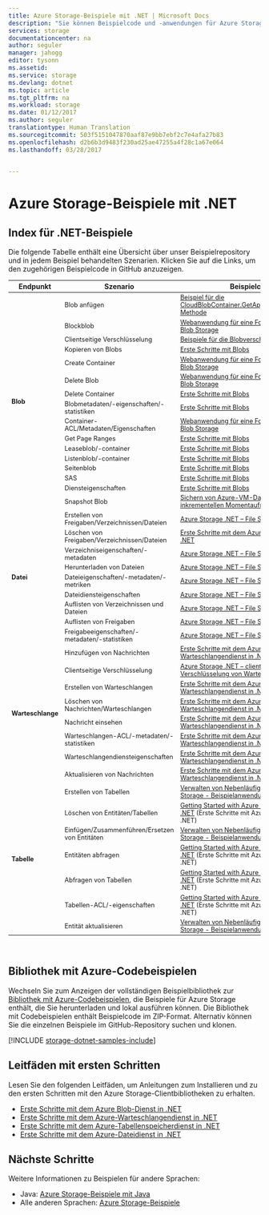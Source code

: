 ```yaml
---
title: Azure Storage-Beispiele mit .NET | Microsoft Docs
description: "Sie können Beispielcode und -anwendungen für Azure Storage anzeigen, herunterladen und ausführen. Entdecken Sie Beispiele für erste Schritte mit Blobs, Warteschlangen, Tabellen und Dateien, indem Sie die Speicherclientbibliotheken für .NET verwenden."
services: storage
documentationcenter: na
author: seguler
manager: jahogg
editor: tysonn
ms.assetid: 
ms.service: storage
ms.devlang: dotnet
ms.topic: article
ms.tgt_pltfrm: na
ms.workload: storage
ms.date: 01/12/2017
ms.author: seguler
translationtype: Human Translation
ms.sourcegitcommit: 503f5151047870aaf87e9bb7ebf2c7e4afa27b83
ms.openlocfilehash: d2b6b3d9483f230ad25ae47255a4f28c1a67e064
ms.lasthandoff: 03/28/2017


---
```

# <a name="azure-storage-samples-using-net"></a>Azure Storage-Beispiele mit .NET

## <a name="net-sample-index"></a>Index für .NET-Beispiele

Die folgende Tabelle enthält eine Übersicht über unser Beispielrepository und in jedem Beispiel behandelten Szenarien. Klicken Sie auf die Links, um den zugehörigen Beispielcode in GitHub anzuzeigen.

<table style="font-size:90%"><thead><tr><th style="font-size:110%">Endpunkt</th><th style="font-size:110%">Szenario</th><th style="font-size:110%">Beispielcode</th></tr></thead><tbody> 
<tr> 
<td rowspan="16"><b>Blob</b></td>
<td>Blob anfügen</td> 
<td><a href="https://msdn.microsoft.com/en-us/library/microsoft.windowsazure.storage.blob.cloudblobcontainer.getappendblobreference.aspx">Beispiel für die CloudBlobContainer.GetAppendBlobReference-Methode</a></td> 
</tr> 
<tr> 
<td>Blockblob</td>
<td><a href="https://github.com/Azure-Samples/storage-blobs-dotnet-webapp/blob/master/WebApp-Storage-DotNet/Controllers/HomeController.cs">Webanwendung für eine Fotogalerie mit Azure Blob Storage</a></td>
</tr> 
<tr> 
<td>Clientseitige Verschlüsselung</td>
<td><a href="https://github.com/Azure/azure-storage-net/blob/master/Samples/GettingStarted/EncryptionSamples/BlobGettingStarted/Program.cs">Beispiele für die Blobverschlüsselung</a></td>
</tr> 
<tr> 
<td>Kopieren von Blobs</td>
<td><a href="https://github.com/Azure-Samples/storage-blob-dotnet-getting-started/blob/master/BlobStorage/Advanced.cs">Erste Schritte mit Blobs</a></td>
</tr> 
<tr> 
<td>Create Container</td>
<td><a href="https://github.com/Azure-Samples/storage-blobs-dotnet-webapp/blob/master/WebApp-Storage-DotNet/Controllers/HomeController.cs">Webanwendung für eine Fotogalerie mit Azure Blob Storage</a></td>
</tr> 
<tr> 
<td>Delete Blob</td>
<td><a href="https://github.com/Azure-Samples/storage-blobs-dotnet-webapp/blob/master/WebApp-Storage-DotNet/Controllers/HomeController.cs">Webanwendung für eine Fotogalerie mit Azure Blob Storage</a></td>
</tr> 
<tr> 
<td>Delete Container</td>
<td><a href="https://github.com/Azure-Samples/storage-blob-dotnet-getting-started/blob/master/BlobStorage/Advanced.cs">Erste Schritte mit Blobs</a></td>
</tr> 
<tr> 
<td>Blobmetadaten/-eigenschaften/-statistiken</td>
<td><a href="https://github.com/Azure-Samples/storage-blob-dotnet-getting-started/blob/master/BlobStorage/Advanced.cs">Erste Schritte mit Blobs</a></td>
</tr> 
<tr> 
<td>Container-ACL/Metadaten/Eigenschaften</td>
<td><a href="https://github.com/Azure-Samples/storage-blobs-dotnet-webapp/blob/master/WebApp-Storage-DotNet/Controllers/HomeController.cs">Webanwendung für eine Fotogalerie mit Azure Blob Storage</a></td>
</tr> 
<tr> 
<td>Get Page Ranges</td>
<td><a href="https://github.com/Azure-Samples/storage-blob-dotnet-getting-started/blob/master/BlobStorage/Advanced.cs">Erste Schritte mit Blobs</a></td>
</tr> 
<tr> 
<td>Leaseblob/-container</td>
<td><a href="https://github.com/Azure-Samples/storage-blob-dotnet-getting-started/blob/master/BlobStorage/Advanced.cs">Erste Schritte mit Blobs</a></td>
</tr> 
<tr> 
<td>Listenblob/-container</td>
<td><a href="https://github.com/Azure-Samples/storage-blob-dotnet-getting-started/blob/master/BlobStorage/GettingStarted.cs">Erste Schritte mit Blobs</a></td>
</tr> 
<tr> 
<td>Seitenblob</td>
<td><a href="https://github.com/Azure-Samples/storage-blob-dotnet-getting-started/blob/master/BlobStorage/GettingStarted.cs">Erste Schritte mit Blobs</a></td>
</tr>
<tr> 
<td>SAS</td>
<td><a href="https://github.com/Azure-Samples/storage-blob-dotnet-getting-started/blob/master/BlobStorage/Advanced.cs">Erste Schritte mit Blobs</a></td>
</tr>     
<tr> 
<td>Diensteigenschaften</td>
<td><a href="https://github.com/Azure-Samples/storage-blob-dotnet-getting-started/blob/master/BlobStorage/Advanced.cs">Erste Schritte mit Blobs</a></td>
</tr>             
<tr> 
<td>Snapshot Blob</td>
<td><a href="https://github.com/Azure-Samples/storage-blob-dotnet-back-up-with-incremental-snapshots/blob/master/Program.cs">Sichern von Azure-VM-Datenträgern mit inkrementellen Momentaufnahmen</a></td>
</tr> 
<tr> 
<td rowspan="9"><b>Datei</b></td>
<td>Erstellen von Freigaben/Verzeichnissen/Dateien</td> 
<td><a href="https://github.com/Azure/azure-storage-net/blob/master/Samples/GettingStarted/VisualStudioQuickStarts/DataFileStorage/Program.cs">Azure Storage .NET – File Storage-Beispiel</a></td> 
</tr>
<tr> 
<td>Löschen von Freigaben/Verzeichnissen/Dateien</td> 
<td><a href="https://github.com/Azure-Samples/storage-file-dotnet-getting-started/blob/master/FileStorage/GettingStarted.cs">Erste Schritte mit dem Azure-Dateidienst in .NET</a></td> 
</tr> 
<tr> 
<td>Verzeichniseigenschaften/-metadaten</td> 
<td><a href="https://github.com/Azure-Samples/storage-file-dotnet-getting-started/blob/9f12304b2f5f5472a1c87c1e21be4af5661ac043/FileStorage/Advanced.cs">Azure Storage .NET – File Storage-Beispiel</a></td> 
</tr> 
<tr> 
<td>Herunterladen von Dateien</td> 
<td><a href="https://github.com/Azure/azure-storage-net/blob/master/Samples/GettingStarted/VisualStudioQuickStarts/DataFileStorage/Program.cs">Azure Storage .NET – File Storage-Beispiel</a></td> 
</tr> 
<tr> 
<td>Dateieigenschaften/-metadaten/-metriken</td> 
<td><a href="https://github.com/Azure-Samples/storage-file-dotnet-getting-started/blob/9f12304b2f5f5472a1c87c1e21be4af5661ac043/FileStorage/Advanced.cs">Azure Storage .NET – File Storage-Beispiel</a></td> 
</tr> 
<tr> 
<td>Dateidiensteigenschaften</td> 
<td><a href="https://github.com/Azure-Samples/storage-file-dotnet-getting-started/blob/9f12304b2f5f5472a1c87c1e21be4af5661ac043/FileStorage/Advanced.cs">Azure Storage .NET – File Storage-Beispiel</a></td> 
</tr> 
<tr> 
<td>Auflisten von Verzeichnissen und Dateien</td> 
<td><a href="https://github.com/Azure/azure-storage-net/blob/master/Samples/GettingStarted/VisualStudioQuickStarts/DataFileStorage/Program.cs">Azure Storage .NET – File Storage-Beispiel</a></td> 
</tr>
<tr> 
<td>Auflisten von Freigaben</td> 
<td><a href="https://github.com/Azure-Samples/storage-file-dotnet-getting-started/blob/9f12304b2f5f5472a1c87c1e21be4af5661ac043/FileStorage/Advanced.cs">Azure Storage .NET – File Storage-Beispiel</a></td> 
</tr>
<tr> 
<td>Freigabeeigenschaften/-metadaten/-statistiken</td> 
<td><a href="https://github.com/Azure-Samples/storage-file-dotnet-getting-started/blob/9f12304b2f5f5472a1c87c1e21be4af5661ac043/FileStorage/Advanced.cs">Azure Storage .NET – File Storage-Beispiel</a></td> 
</tr>
<tr> 
<td rowspan="8"><b>Warteschlange</b></td>
<td>Hinzufügen von Nachrichten</td> 
<td><a href="https://github.com/Azure-Samples/storage-queue-dotnet-getting-started/blob/master/QueueStorage/GettingStarted.cs">Erste Schritte mit dem Azure-Warteschlangendienst in .NET</a></td> 
</tr> 
<tr> 
<td>Clientseitige Verschlüsselung</td> 
<td><a href="https://github.com/Azure/azure-storage-net/blob/master/Samples/GettingStarted/EncryptionSamples/QueueGettingStarted/Program.cs">Azure Storage .NET – clientseitige Verschlüsselung von Warteschlangen</a></td> 
</tr> 
<tr> 
<td>Erstellen von Warteschlangen</td> 
<td><a href="https://github.com/Azure-Samples/storage-queue-dotnet-getting-started/blob/master/QueueStorage/GettingStarted.cs">Erste Schritte mit dem Azure-Warteschlangendienst in .NET</a></td> 
</tr> 
<tr> 
<td>Löschen von Nachrichten/Warteschlangen</td> 
<td><a href="https://github.com/Azure-Samples/storage-queue-dotnet-getting-started/blob/master/QueueStorage/GettingStarted.cs">Erste Schritte mit dem Azure-Warteschlangendienst in .NET</a></td> 
</tr> 
<tr> 
<td>Nachricht einsehen</td> 
<td><a href="https://github.com/Azure-Samples/storage-queue-dotnet-getting-started/blob/master/QueueStorage/GettingStarted.cs">Erste Schritte mit dem Azure-Warteschlangendienst in .NET</a></td> 
</tr> 
<tr> 
<td>Warteschlangen-ACL/-metadaten/-statistiken</td> 
<td><a href="https://github.com/Azure-Samples/storage-queue-dotnet-getting-started/blob/master/QueueStorage/Advanced.cs">Erste Schritte mit dem Azure-Warteschlangendienst in .NET</a></td> 
</tr> 
<tr> 
<td>Warteschlangendiensteigenschaften</td> 
<td><a href="https://github.com/Azure-Samples/storage-queue-dotnet-getting-started/blob/master/QueueStorage/Advanced.cs">Erste Schritte mit dem Azure-Warteschlangendienst in .NET</a></td> 
</tr> 
<tr> 
<td>Aktualisieren von Nachrichten</td> 
<td><a href="https://github.com/Azure-Samples/storage-queue-dotnet-getting-started/blob/master/QueueStorage/GettingStarted.cs">Erste Schritte mit dem Azure-Warteschlangendienst in .NET</a></td> 
</tr> 
<tr> 
<td rowspan="7"><b>Tabelle</b></td>
<td>Erstellen von Tabellen</td> 
<td><a href="https://code.msdn.microsoft.com/Managing-Concurrency-using-56018114/sourcecode?fileId=123913&pathId=50196262">Verwalten von Nebenläufigkeit mit Azure Storage - Beispielanwendung</a></td> 
</tr> 
<tr> 
<td>Löschen von Entitäten/Tabellen</td> 
<td><a href="https://github.com/Azure-Samples/storage-table-dotnet-getting-started/blob/master/TableStorage/BasicSamples.cs">Getting Started with Azure Table Storage in .NET</a> (Erste Schritte mit Azure Table Storage in .NET)</td> 
</tr> 
<tr> 
<td>Einfügen/Zusammenführen/Ersetzen von Entitäten</td> 
<td><a href="https://code.msdn.microsoft.com/Managing-Concurrency-using-56018114/sourcecode?fileId=123913&pathId=50196262">Verwalten von Nebenläufigkeit mit Azure Storage - Beispielanwendung</a></td> 
</tr> 
<tr> 
<td>Entitäten abfragen</td> 
<td><a href="https://github.com/Azure-Samples/storage-table-dotnet-getting-started/blob/master/TableStorage/BasicSamples.cs">Getting Started with Azure Table Storage in .NET</a> (Erste Schritte mit Azure Table Storage in .NET)</td> 
</tr> 
<tr> 
<td>Abfragen von Tabellen</td> 
<td><a href="https://github.com/Azure-Samples/storage-table-dotnet-getting-started/blob/master/TableStorage/BasicSamples.cs">Getting Started with Azure Table Storage in .NET</a> (Erste Schritte mit Azure Table Storage in .NET)</td> 
</tr> 
<tr> 
<td>Tabellen-ACL/-eigenschaften</td> 
<td><a href="https://github.com/Azure-Samples/storage-table-dotnet-getting-started/blob/master/TableStorage/AdvancedSamples.cs">Getting Started with Azure Table Storage in .NET</a> (Erste Schritte mit Azure Table Storage in .NET)</td> 
</tr> 
<tr> 
<td>Entität aktualisieren</td> 
<td><a href="https://code.msdn.microsoft.com/Managing-Concurrency-using-56018114/sourcecode?fileId=123913&pathId=50196262">Verwalten von Nebenläufigkeit mit Azure Storage - Beispielanwendung</a></td> 
</tr> 
</tbody> 
</table>
<br/>

## <a name="azure-code-samples-library"></a>Bibliothek mit Azure-Codebeispielen

Wechseln Sie zum Anzeigen der vollständigen Beispielbibliothek zur [Bibliothek mit Azure-Codebeispielen](https://azure.microsoft.com/resources/samples/?service=storage), die Beispiele für Azure Storage enthält, die Sie herunterladen und lokal ausführen können. Die Bibliothek mit Codebeispielen enthält Beispielcode im ZIP-Format. Alternativ können Sie die einzelnen Beispiele im GitHub-Repository suchen und klonen.

[!INCLUDE [storage-dotnet-samples-include](../../includes/storage-dotnet-samples-include.md)]

## <a name="getting-started-guides"></a>Leitfäden mit ersten Schritten

Lesen Sie den folgenden Leitfäden, um Anleitungen zum Installieren und zu den ersten Schritten mit den Azure Storage-Clientbibliotheken zu erhalten.

* [Erste Schritte mit dem Azure Blob-Dienst in .NET](storage-dotnet-how-to-use-blobs.md)
* [Erste Schritte mit dem Azure-Warteschlangendienst in .NET](storage-dotnet-how-to-use-queues.md)
* [Erste Schritte mit dem Azure-Tabellenspeicherdienst in .NET](storage-dotnet-how-to-use-tables.md)
* [Erste Schritte mit dem Azure-Dateidienst in .NET](storage-dotnet-how-to-use-files.md)

## <a name="next-steps"></a>Nächste Schritte

Weitere Informationen zu Beispielen für andere Sprachen:

* Java: [Azure Storage-Beispiele mit Java](storage-samples-java.md)
* Alle anderen Sprachen: [Azure Storage-Beispiele](storage-samples.md)

